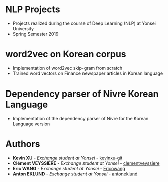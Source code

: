# NLP Projects
+ Projects realized during the course of Deep Learning (NLP) at Yonsei University
+ Spring Semester 2019

# word2vec on Korean corpus
+ Implementation of word2vec skip-gram from scratch
+ Trained word vectors on Finance newspaper articles in Korean language

# Dependency parser of Nivre Korean Language
+ Implementation of the dependency parser of Nivre for the Korean Language version

# Authors
+ **Kevin XU** - *Exchange student at Yonsei* - [kevinxu-git](https://github.com/kevinxu-git)
+ **Clément VEYSSIÈRE** - *Exchange student at Yonsei* - [clementveyssiere](https://github.com/clementveyssiere)
+ **Eric WANG** - *Exchange student at Yonsei* - [Ericowang](https://github.com/Ericowang)
+ **Anton EKLUND** - *Exchange student at Yonsei* - [antoneklund](https://github.com/antoneklund)

